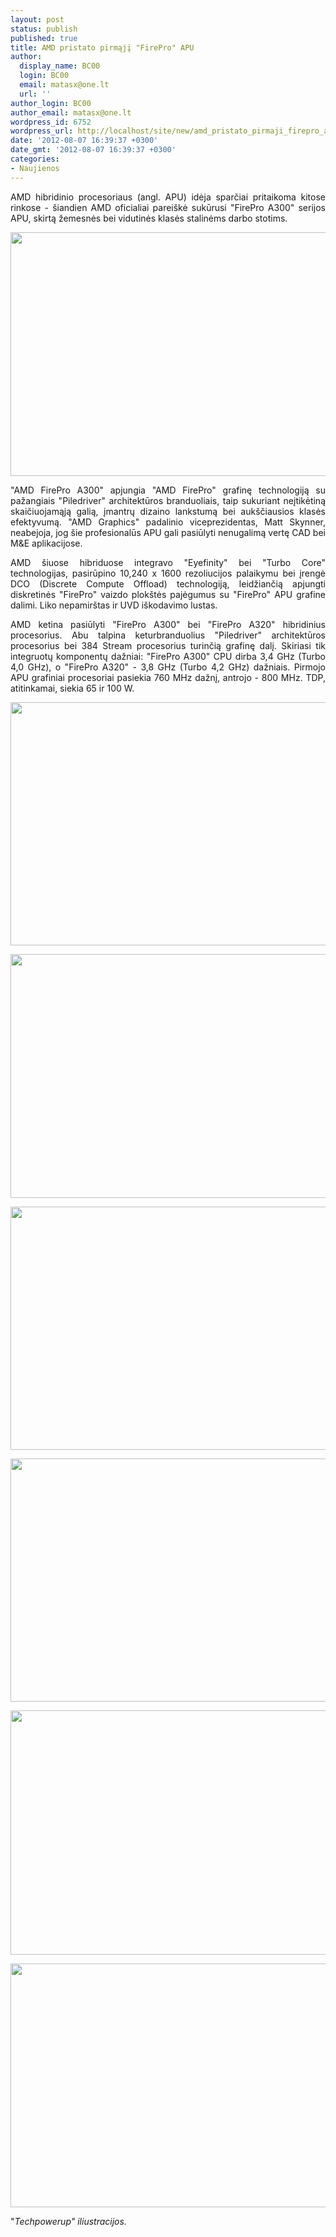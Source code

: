 ```yaml
---
layout: post
status: publish
published: true
title: AMD pristato pirmąjį "FirePro" APU
author:
  display_name: BC00
  login: BC00
  email: matasx@one.lt
  url: ''
author_login: BC00
author_email: matasx@one.lt
wordpress_id: 6752
wordpress_url: http://localhost/site/new/amd_pristato_pirmaji_firepro_apu/
date: '2012-08-07 16:39:37 +0300'
date_gmt: '2012-08-07 16:39:37 +0300'
categories:
- Naujienos
---
```

<p style="text-align: justify;">
	AMD hibridinio procesoriaus (angl. APU) idėja sparčiai pritaikoma kitose rinkose - &scaron;iandien AMD oficialiai parei&scaron;kė sukūrusi &quot;FirePro A300&quot; serijos APU, skirtą žemesnės bei vidutinės klasės stalinėms darbo stotims.</p>
<p style="text-align: justify;">
	<img alt="" src="http://technews.lt/userfiles/fireproapu.jpg" style="width: 520px; height: 390px;" /></p>
<p style="text-align: justify;">
	&quot;AMD FirePro A300&quot; apjungia &quot;AMD FirePro&quot; grafinę technologiją su pažangiais &quot;Piledriver&quot; architektūros branduoliais, taip sukuriant neįtikėtiną skaičiuojamąją galią, įmantrų dizaino lankstumą bei auk&scaron;čiausios klasės efektyvumą. &quot;AMD Graphics&quot; padalinio viceprezidentas, Matt Skynner, neabejoja, jog &scaron;ie profesionalūs APU gali pasiūlyti nenugalimą vertę CAD bei M&amp;E aplikacijose.</p>
<p style="text-align: justify;">
	AMD &scaron;iuose hibriduose integravo &quot;Eyefinity&quot; bei &quot;Turbo Core&quot; technologijas, pasirūpino 10,240 x 1600 rezoliucijos palaikymu bei įrengė DCO (Discrete Compute Offload) technologiją, leidžiančią apjungti diskretinės &quot;FirePro&quot; vaizdo plok&scaron;tės pajėgumus su &quot;FirePro&quot; APU grafine dalimi. Liko nepamir&scaron;tas ir UVD i&scaron;kodavimo lustas.</p>
<p style="text-align: justify;">
	AMD ketina pasiūlyti &quot;FirePro A300&quot; bei &quot;FirePro A320&quot; hibridinius procesorius. Abu talpina keturbranduolius &quot;Piledriver&quot; architektūros procesorius bei 384 Stream procesorius turinčią grafinę dalį. Skiriasi tik integruotų komponentų dažniai: &quot;FirePro A300&quot; CPU dirba 3,4 GHz (Turbo 4,0 GHz), o &quot;FirePro A320&quot; - 3,8 GHz (Turbo 4,2 GHz) dažniais. Pirmojo APU grafiniai procesoriai pasiekia 760 MHz dažnį, antrojo - 800 MHz. TDP, atitinkamai, siekia 65 ir 100 W.</p>
<p style="text-align: justify;">
	<a href="http://technews.lt/userfiles/fireproapu2.jpg"><img alt="" src="http://technews.lt/userfiles/fireproapu2.jpg" style="width: 520px; height: 389px;" /></a></p>
<p style="text-align: justify;">
	<a href="http://technews.lt/userfiles/fireproapu3.jpg"><img alt="" src="http://technews.lt/userfiles/fireproapu3.jpg" style="width: 520px; height: 390px;" /></a></p>
<p style="text-align: justify;">
	<a href="http://technews.lt/userfiles/fireproapu4.jpg"><img alt="" src="http://technews.lt/userfiles/fireproapu4.jpg" style="width: 520px; height: 389px;" /></a></p>
<p style="text-align: justify;">
	<a href="http://technews.lt/userfiles/fireproapu5.jpg"><img alt="" src="http://technews.lt/userfiles/fireproapu5.jpg" style="width: 520px; height: 389px;" /></a></p>
<p style="text-align: justify;">
	<a href="http://technews.lt/userfiles/fireproapu6.jpg"><img alt="" src="http://technews.lt/userfiles/fireproapu6.jpg" style="width: 520px; height: 391px;" /></a></p>
<p style="text-align: justify;">
	<a href="http://technews.lt/userfiles/fireproapu7.jpg"><img alt="" src="http://technews.lt/userfiles/fireproapu7.jpg" style="width: 520px; height: 390px;" /></a></p>
<p style="text-align: justify;">
	&quot;<em>Techpowerup&quot; iliustracijos.</em></p>
